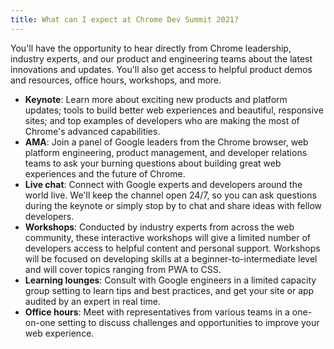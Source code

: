 ```yaml
---
title: What can I expect at Chrome Dev Summit 2021?
---
```


You'll have the opportunity to hear directly from Chrome leadership, industry experts, and our product and engineering teams about the latest innovations and updates. You'll also get access to helpful product demos and resources, office hours, workshops, and more.

- **Keynote**: Learn more about exciting new products and platform updates; tools to build better web experiences and beautiful, responsive sites; and top examples of developers who are making the most of Chrome's advanced capabilities.
- **AMA**: Join a panel of Google leaders from the Chrome browser, web platform engineering, product management, and developer relations teams to ask your burning questions about building great web experiences and the future of Chrome.
- **Live chat**: Connect with Google experts and developers around the world live. We'll keep the channel open 24/7, so you can ask questions during the keynote or simply stop by to chat and share ideas with fellow developers.
- **Workshops**: Conducted by industry experts from across the web community, these interactive workshops will give a limited number of developers access to helpful content and personal support. Workshops will be focused on developing skills at a beginner-to-intermediate level and will cover topics ranging from PWA to CSS.
- **Learning lounges**: Consult with Google engineers in a limited capacity group setting to learn tips and best practices, and get your site or app audited by an expert in real time.
- **Office hours**: Meet with representatives from various teams in a one-on-one setting to discuss challenges and opportunities to improve your web experience.
